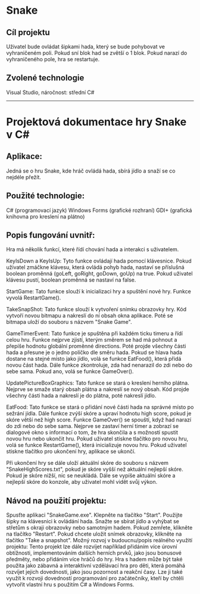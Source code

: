 # Snake
## Cíl projektu
Uživatel bude ovládat šipkami hada, který se bude pohybovat ve vyhraničeném poli. Pokud sní blok had se zvětší o 1 blok. Pokud narazí do vyhraničeného pole, hra se restartuje. 
## Zvolené technologie
Visual Studio, náročnost: střední C#


--------------------------------------------------------------
# Projektová dokumentace hry Snake v C#
## Aplikace:
Jedná se o hru Snake, kde hráč ovládá hada, sbírá jídlo a snaží se co nejdéle přežít.
## Použité technologie:
C# (programovací jazyk)
Windows Forms (grafické rozhraní)
GDI+ (grafická knihovna pro kreslení na plátno)
## Popis fungování uvnitř: 
Hra má několik funkcí, které řídí chování hada a interakci s uživatelem.

KeyIsDown a KeyIsUp: Tyto funkce ovládají hada pomocí klávesnice. Pokud uživatel zmáčkne klávesu, která ovládá pohyb hada, nastaví se příslušná boolean proměnná (goLeft, goRight, goDown, goUp) na true. Pokud uživatel klávesu pustí, boolean proměnná se nastaví na false.

StartGame: Tato funkce slouží k inicializaci hry a spuštění nové hry. Funkce vyvolá RestartGame().

TakeSnapShot: Tato funkce slouží k vytvoření snímku obrazovky hry. Kód vytvoří novou bitmapu a nakreslí do ní obsah okna aplikace. Poté se bitmapa uloží do souboru s názvem "Snake Game".

GameTimerEvent: Tato funkce je spuštěna při každém ticku timeru a řídí celou hru. Funkce nejprve zjistí, kterým směrem se had má pohnout a přepíše hodnotu globální proměnné directions. Poté projde všechny části hada a přesune je o jedno políčko dle směru hada. Pokud se hlava hada dostane na stejné místo jako jídlo, volá se funkce EatFood(), která přidá novou část hada. Dále funkce zkontroluje, zda had nenarazil do zdi nebo do sebe sama. Pokud ano, volá se funkce GameOver().

UpdatePictureBoxGraphics: Tato funkce se stará o kreslení herního plátna. Nejprve se smaže starý obsah plátna a nakreslí se nový obsah. Kód projde všechny části hada a nakreslí je do plátna, poté nakreslí jídlo.

EatFood: Tato funkce se stará o přidání nové části hada na správné místo po sežrání jídla. Dále funkce zvýší skóre a upraví hodnotu high score, pokud je skóre větší než high score.
Funkce GameOver() se spouští, když had narazí do zdi nebo do sebe sama. Nejprve se zastaví herní timer a zobrazí se dialogové okno s informací o tom, že hra skončila a s možností spustit novou hru nebo ukončit hru. Pokud uživatel stiskne tlačítko pro novou hru, volá se funkce RestartGame(), která inicializuje novou hru. Pokud uživatel stiskne tlačítko pro ukončení hry, aplikace se ukončí.

Při ukončení hry se dále uloží aktuální skóre do souboru s názvem "SnakeHighScores.txt", pokud je skóre vyšší než aktuální nejlepší skóre. Pokud je skóre nižší, nic se neukládá. Dále se vypíše aktuální skóre a nejlepší skóre do konzole, aby uživatel mohl vidět svůj výkon.

## Návod na použití projektu:
Spusťte aplikaci "SnakeGame.exe".
Klepněte na tlačítko "Start".
Použijte šipky na klávesnici k ovládání hada.
Snažte se sbírat jídlo a vyhýbat se střetům s okraji obrazovky nebo samotným hadem.
Pokud zemřete, klikněte na tlačítko "Restart".
Pokud chcete uložit snímek obrazovky, klikněte na tlačítko "Take a snapshot".
Možný rozvoj v budoucnu/popis reálného využití projektu:
Tento projekt lze dále rozvíjet například přidáním více úrovní obtížnosti, implementováním dalších herních prvků, jako jsou bonusové předměty, nebo přidáním více hráčů do hry.
Hra s hadem může být také použita jako zábavná a interaktivní vzdělávací hra pro děti, která pomáhá rozvíjet jejich dovednosti, jako jsou pozornost a reakční časy. Lze ji také využít k rozvoji dovedností programování pro začátečníky, kteří by chtěli vytvořit vlastní hru s použitím C# a Windows Forms.


